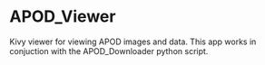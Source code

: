 APOD_Viewer
===========

Kivy viewer for viewing APOD images and data.  This app works in conjuction with the APOD_Downloader python script.
